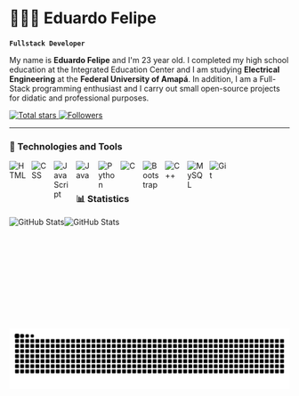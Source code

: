 # 👩🏻‍💻 Eduardo Felipe

**`Fullstack Developer`**

My name is **Eduardo Felipe** and I'm 23 year old. I completed my high school education at the Integrated Education Center
and I am studying **Electrical Engineering** at the **Federal University of Amapá**. In addition, I am a Full-Stack programming 
enthusiast and I carry out small open-source projects for didatic and professional purposes.

<p align="left">
    <a href="https://github.com/EduFlp?tab=repositories&sort=stargazers">
        <img 
            alt="Total stars" 
            title="Total stars on Github" 
            src="https://custom-icon-badges.demolab.com/github/stars/EduFlp?color=55960c&style=for-the-badge&labelColor=488207&logo=star&label=Stars"
        />
    </a>
    <a href="https://github.com/EduFlp?tab=followers">
        <img 
            alt="Followers" 
            title="Follow me on Github" 
            src="https://custom-icon-badges.demolab.com/github/followers/EduFlp?color=236ad3&labelColor=1155ba&style=for-the-badge&logo=github&label=Followers&logoColor=white"
        />
    </a>
</p>

---

### 🤖 Technologies and Tools

<img 
    align="left" 
    alt="HTML"
    title="HTML" 
    width="30px" 
    style="padding-right: 10px;" 
    src="https://cdn.jsdelivr.net/gh/devicons/devicon@latest/icons/html5/html5-original.svg" 
/>
<img 
    align="left" 
    alt="CSS" 
    title="CSS"
    width="30px" 
    style="padding-right: 10px;" 
    src="https://cdn.jsdelivr.net/gh/devicons/devicon@latest/icons/css3/css3-original.svg" 
/>
<img 
    align="left" 
    alt="JavaScript" 
    title="JavaScript"
    width="30px" 
    style="padding-right: 10px;" 
    src="https://cdn.jsdelivr.net/gh/devicons/devicon@latest/icons/javascript/javascript-original.svg" 
/>
<img 
    align="left" 
    alt="Java"
    title="Java" 
    width="30px" 
    style="padding-right: 10px;" 
    src="https://cdn.jsdelivr.net/gh/devicons/devicon@latest/icons/java/java-original.svg" 
/>
<img 
    align="left" 
    alt="Python"
    title="Python" 
    width="30px" 
    style="padding-right: 10px;" 
    src="https://cdn.jsdelivr.net/gh/devicons/devicon@latest/icons/python/python-original.svg" 
/>
<img 
    align="left" 
    alt="C" 
    title="C"
    width="30px" 
    style="padding-right: 10px;" 
    src="https://cdn.jsdelivr.net/gh/devicons/devicon@latest/icons/c/c-original.svg" 
/>
<img 
    align="left" 
    alt="Bootstrap"
    title="Bootstrap" 
    width="30px" 
    style="padding-right: 10px;" 
    src="https://cdn.jsdelivr.net/gh/devicons/devicon@latest/icons/bootstrap/bootstrap-original.svg" 
/>
<img 
    align="left" 
    alt="C++" 
    title="C++"
    width="30px" 
    style="padding-right: 10px;" 
    src="https://cdn.jsdelivr.net/gh/devicons/devicon@latest/icons/cplusplus/cplusplus-original.svg" 
/>
<img 
    align="left" 
    alt="MySQL" 
    title="MySQL"
    width="30px" 
    style="padding-right: 10px;" 
    src="https://cdn.jsdelivr.net/gh/devicons/devicon@latest/icons/mysql/mysql-original.svg" 
/>
<img 
    align="left" 
    alt="Git" 
    title="Git"
    width="30px" 
    style="padding-right: 10px;" 
    src="https://cdn.jsdelivr.net/gh/devicons/devicon@latest/icons/git/git-original.svg" 
/>
<br/>
<br/>

### 📊 Statistics

<p>
<img 
      align="left" 
      alt="GitHub Stats" 
      height="200" 
      src="https://github-readme-stats.vercel.app/api/top-langs/?username=EduFlp&theme=tokyonight&layout=compact&custom_title=Technologies&langs_count=9" 
  />
</p>
<p>
  <img 
    align="left" 
    alt="GitHub Stats" 
    height="100" 
    style="padding-right: 10px;" 
    src="https://github-readme-stats.vercel.app/api?username=EduFlp&show_icons=true&theme=tokyonight&include_all_commits=true&locale=en" 
  />
</p>
<picture>
  <source media="(prefers-color-scheme: dark)" srcset="https://raw.githubusercontent.com/EduFlp/EduFlp/output/github-contribution-grid-snake-dark.svg">
  <source media="(prefers-color-scheme: light)" srcset="https://raw.githubusercontent.com/EduFlp/EduFlp/output/github-contribution-grid-snake.svg">
  <img alt="github contribution grid snake animation" src="https://raw.githubusercontent.com/EduFlp/EduFlp/output/github-contribution-grid-snake.svg">
</picture>
